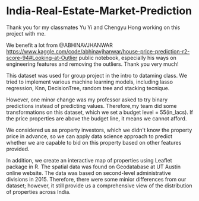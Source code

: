 # India-Real-Estate-Market-Prediction

Thank you for my classmates Yu Yi and Chengyu Hong working on this project with me.

We benefit a lot from @ABHINAVJHANWAR https://www.kaggle.com/code/abhinavjhanwar/house-price-prediction-r2-score-94#Looking-at-Outlier public notebook, especially his ways on engineering features and removing the outliers. Thank you very much!

This dataset was used for group project in the intro to dataming class. We tried to implement various machine learning models, including lasso regression, Knn, DecisionTree, random tree and stacking tecnique.

However, one minor change was my professor asked to try binary predictions instead of predicting values. Therefore,my team did some transformations on this dataset, which we set a budget level = 55(in_lacs). If the price properties are above the budget line, it means we cannot afford.

We considered us as property investors, which we didn't know the property price in advance, so we can apply data science approach to predict whether we are capable to bid on this property based on other features provided.

In addition, we create an interactive map of properties using Leaflet package in R. The spatial data was found on Geodatabase at UT Austin online website. The data was based on second-level administrative divisions in 2015. Therefore, there were some minior differences from our dataset; however, it still provide us a comprehensive view of the distribution of properties across India.

